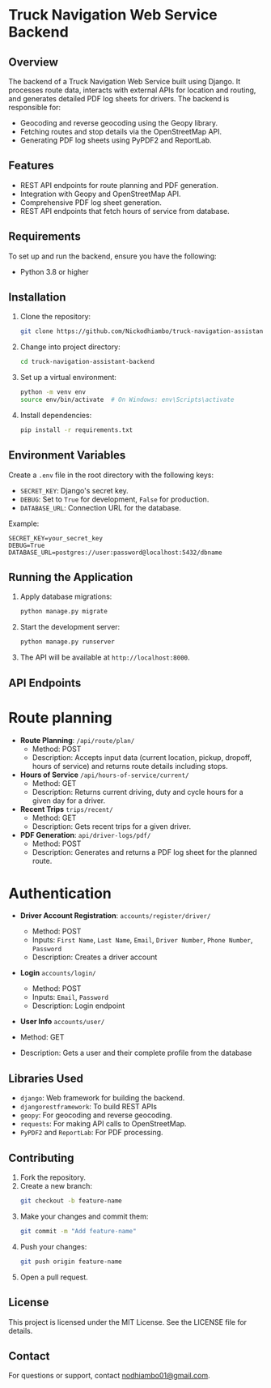 # Truck Navigation Web Service Backend

## Overview
The backend of a Truck Navigation Web Service built using Django. It processes route data, interacts with external APIs for location and routing, and generates detailed PDF log sheets for drivers. The backend is responsible for:

- Geocoding and reverse geocoding using the Geopy library.
- Fetching routes and stop details via the OpenStreetMap API.
- Generating PDF log sheets using PyPDF2 and ReportLab.

## Features
- REST API endpoints for route planning and PDF generation.
- Integration with Geopy and OpenStreetMap API.
- Comprehensive PDF log sheet generation.
- REST API endpoints that fetch hours of service from database.

## Requirements
To set up and run the backend, ensure you have the following:

- Python 3.8 or higher

## Installation
1. Clone the repository:
   ```bash
   git clone https://github.com/Nickodhiambo/truck-navigation-assistant-backend.git
   ```
2. Change into project directory:
   ```bash
   cd truck-navigation-assistant-backend
3. Set up a virtual environment:
   ```bash
   python -m venv env
   source env/bin/activate  # On Windows: env\Scripts\activate
   ```
4. Install dependencies:
   ```bash
   pip install -r requirements.txt
   ```

## Environment Variables
Create a `.env` file in the root directory with the following keys:

- `SECRET_KEY`: Django's secret key.
- `DEBUG`: Set to `True` for development, `False` for production.
- `DATABASE_URL`: Connection URL for the database.

Example:
```
SECRET_KEY=your_secret_key
DEBUG=True
DATABASE_URL=postgres://user:password@localhost:5432/dbname
```

## Running the Application
1. Apply database migrations:
   ```bash
   python manage.py migrate
   ```
2. Start the development server:
   ```bash
   python manage.py runserver
   ```
3. The API will be available at `http://localhost:8000`.

## API Endpoints
# Route planning
- **Route Planning**: `/api/route/plan/`
  - Method: POST
  - Description: Accepts input data (current location, pickup, dropoff, hours of service) and returns route details including stops.
- **Hours of Service** `/api/hours-of-service/current/`
  - Method: GET
  - Description: Returns current driving, duty and cycle hours for a given day for a driver.
- **Recent Trips** `trips/recent/`
  - Method: GET
  - Description: Gets recent trips for a given driver.
- **PDF Generation**: `api/driver-logs/pdf/`
  - Method: POST
  - Description: Generates and returns a PDF log sheet for the planned route.
 
# Authentication
- **Driver Account Registration**: `accounts/register/driver/`
  - Method: POST
  - Inputs: `First Name`, `Last Name`, `Email`, `Driver Number`, `Phone Number`, `Password`
  - Description: Creates a driver account
 
- **Login** `accounts/login/`
  - Method: POST
  - Inputs: `Email`, `Password`
  - Description: Login endpoint

- **User Info** `accounts/user/`
- Method: GET
- Description: Gets a user and their complete profile from the database

## Libraries Used
- `django`: Web framework for building the backend.
- `djangorestframework`: To build REST APIs
- `geopy`: For geocoding and reverse geocoding.
- `requests`: For making API calls to OpenStreetMap.
- `PyPDF2` and `ReportLab`: For PDF processing.

## Contributing
1. Fork the repository.
2. Create a new branch:
   ```bash
   git checkout -b feature-name
   ```
3. Make your changes and commit them:
   ```bash
   git commit -m "Add feature-name"
   ```
4. Push your changes:
   ```bash
   git push origin feature-name
   ```
5. Open a pull request.

## License
This project is licensed under the MIT License. See the LICENSE file for details.

## Contact
For questions or support, contact nodhiambo01@gmail.com.

